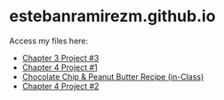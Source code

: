 # estebanramirezm.github.io
Access my files here:
* [Chapter 3 Project #3](https://estebanramirezm.github.io/chapter3/project3/default.html)
* [Chapter 4 Project #1](https://estebanramirezm.github.io/chapter04/project1/ch04-proj01.html)
* [Chocolate Chip & Peanut Butter Recipe (in-Class)](https://estebanramirezm.github.io/tree/main/classProjects/Cookie%20Website%20(in-Class))
* [Chapter 4 Project #2](https://estebanramirezm.github.io/chapter04/project2/ch04-proj02.html)
